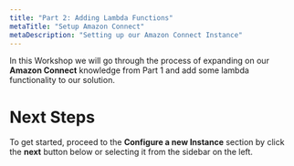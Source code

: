 ```yaml
---
title: "Part 2: Adding Lambda Functions"
metaTitle: "Setup Amazon Connect"
metaDescription: "Setting up our Amazon Connect Instance"
---
```


In this Workshop we will go through the process of expanding on our <b>Amazon Connect</b> knowledge from Part 1 and add some lambda functionality to our solution. 

# Next Steps
To get started, proceed to the <b>Configure a new Instance</b> section by click the <b>next</b> button below or selecting it from the sidebar on the left.
